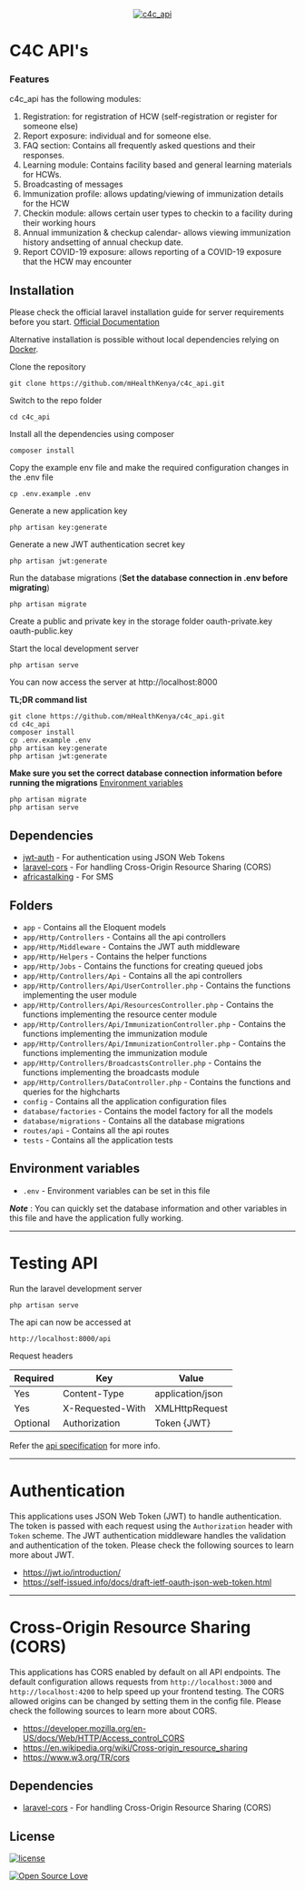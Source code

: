 <p align="center">
  <a href="https://c4c_api.mhealthkenya.co.ke">
    <img src="https://static.wixstatic.com/media/6cf925_6eea408e5e2a45afbd22d36c3e717dbd~mv2.png/v1/fill/w_243,h_280,al_c,lg_1,q_85/c4c_new.webp" alt="c4c_api">
  </a>
  </p>

# C4C API's

### Features

c4c_api has the following modules: <br>
1) Registration: for registration of HCW (self-registration or register for someone else) <br>
2) Report exposure: individual and for someone else. <br>
3) FAQ section: Contains all frequently asked questions and their responses. <br>
4) Learning module: Contains facility based and general learning materials for HCWs. <br>
6) Broadcasting of messages
7) Immunization profile: allows updating/viewing of immunization details for the HCW
9) Checkin module: allows certain user types to checkin to a facility during their working hours
10) Annual immunization & checkup calendar- allows viewing immunization history andsetting of annual checkup date.
11) Report COVID-19 exposure: allows reporting of a COVID-19 exposure that the HCW may encounter
 
## Installation

Please check the official laravel installation guide for server requirements before you start. [Official Documentation](https://laravel.com/docs/5.8/installation#installation)

Alternative installation is possible without local dependencies relying on [Docker](#docker). 

Clone the repository

    git clone https://github.com/mHealthKenya/c4c_api.git

Switch to the repo folder

    cd c4c_api

Install all the dependencies using composer

    composer install

Copy the example env file and make the required configuration changes in the .env file

    cp .env.example .env

Generate a new application key

    php artisan key:generate

Generate a new JWT authentication secret key

    php artisan jwt:generate

Run the database migrations (**Set the database connection in .env before migrating**)

    php artisan migrate

Create a public and private key in the storage folder
oauth-private.key
oauth-public.key

Start the local development server

    php artisan serve

You can now access the server at http://localhost:8000

**TL;DR command list**

    git clone https://github.com/mHealthKenya/c4c_api.git
    cd c4c_api
    composer install
    cp .env.example .env
    php artisan key:generate
    php artisan jwt:generate 

    
**Make sure you set the correct database connection information before running the migrations** [Environment variables](#environment-variables)

    php artisan migrate
    php artisan serve

## Dependencies

- [jwt-auth](https://github.com/tymondesigns/jwt-auth) - For authentication using JSON Web Tokens
- [laravel-cors](https://github.com/barryvdh/laravel-cors) - For handling Cross-Origin Resource Sharing (CORS)
- [africastalking](https://github.com/AfricasTalkingLtd/africastalking-php) - For SMS

## Folders

- `app` - Contains all the Eloquent models
- `app/Http/Controllers` - Contains all the api controllers
- `app/Http/Middleware` - Contains the JWT auth middleware
- `app/Http/Helpers` - Contains the helper functions
- `app/Http/Jobs` - Contains the functions for creating queued jobs
- `app/Http/Controllers/Api` - Contains all the api controllers
- `app/Http/Controllers/Api/UserController.php` - Contains the functions implementing the user module
- `app/Http/Controllers/Api/ResourcesController.php` - Contains the functions implementing the resource center module
- `app/Http/Controllers/Api/ImmunizationController.php` - Contains the functions implementing the immunization module
- `app/Http/Controllers/Api/ImmunizationController.php` - Contains the functions implementing the immunization module
- `app/Http/Controllers/BroadcastsController.php` - Contains the functions implementing the broadcasts module
- `app/Http/Controllers/DataController.php` - Contains the functions and queries for the highcharts
- `config` - Contains all the application configuration files
- `database/factories` - Contains the model factory for all the models
- `database/migrations` - Contains all the database migrations
- `routes/api` - Contains all the api routes
- `tests` - Contains all the application tests

## Environment variables

- `.env` - Environment variables can be set in this file

***Note*** : You can quickly set the database information and other variables in this file and have the application fully working.

----------

# Testing API

Run the laravel development server

    php artisan serve

The api can now be accessed at

    http://localhost:8000/api

Request headers

| **Required** 	| **Key**              	| **Value**            	|
|----------	|------------------	|------------------	|
| Yes      	| Content-Type     	| application/json 	|
| Yes      	| X-Requested-With 	| XMLHttpRequest   	|
| Optional 	| Authorization    	| Token {JWT}      	|

Refer the [api specification](#api-specification) for more info.

----------
 
# Authentication
 
This applications uses JSON Web Token (JWT) to handle authentication. The token is passed with each request using the `Authorization` header with `Token` scheme. The JWT authentication middleware handles the validation and authentication of the token. Please check the following sources to learn more about JWT.
 
- https://jwt.io/introduction/
- https://self-issued.info/docs/draft-ietf-oauth-json-web-token.html
----------

# Cross-Origin Resource Sharing (CORS)
 
This applications has CORS enabled by default on all API endpoints. The default configuration allows requests from `http://localhost:3000` and `http://localhost:4200` to help speed up your frontend testing. The CORS allowed origins can be changed by setting them in the config file. Please check the following sources to learn more about CORS.
 
- https://developer.mozilla.org/en-US/docs/Web/HTTP/Access_control_CORS
- https://en.wikipedia.org/wiki/Cross-origin_resource_sharing
- https://www.w3.org/TR/cors
## Dependencies

- [laravel-cors](https://github.com/barryvdh/laravel-cors) - For handling Cross-Origin Resource Sharing (CORS)

## License

[![license](https://img.shields.io/github/license/mashape/apistatus.svg?style=for-the-badge)](#)

[![Open Source Love](https://badges.frapsoft.com/os/v2/open-source-200x33.png?v=103)](#)
